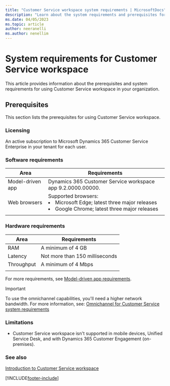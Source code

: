 ```yaml
---
title: "Customer Service workspace system requirements | MicrosoftDocs"
description: "Learn about the system requirements and prerequisites for Customer Service workspace."
ms.date: 04/05/2023
ms.topic: article
author: neeranelli
ms.author: nenellim
---
```


# System requirements for Customer Service workspace

This article provides information about the prerequisites and system requirements for using Customer Service workspace in your organization.


## Prerequisites

This section lists the prerequisites for using Customer Service workspace.

### Licensing

An active subscription to Microsoft Dynamics 365 Customer Service Enterprise in your tenant for each user.

### Software requirements

| Area | Requirements |
|----------|----------|
| Model-driven app | Dynamics 365 Customer Service workspace app 9.2.0000.00000. |
| Web browsers | Supported browsers: <li> Microsoft Edge; latest three major releases</li> <li> Google Chrome; latest three major releases </li> |
|||

### Hardware requirements

| Area | Requirements |
|----------|----------|
| RAM | A minimum of 4 GB |
| Latency  | Not more than 150 milliseconds  |
| Throughput | A minimum of 4 Mbps|
|||

For more requirements, see [Model-driven app requirements](/power-platform/admin/online-requirements).

> [!IMPORTANT]
> To use the omnichannel capabilities, you'll need a higher network bandwidth. For more information, see: [Omnichannel for Customer Service system requirements](../system-requirements-omnichannel.md)

### Limitations

- Customer Service workspace isn't supported in mobile devices, Unified Service Desk, and with Dynamics 365 Customer Engagement (on-premises).

### See also

[Introduction to Customer Service workspace](../csw-overview.md)  


[!INCLUDE[footer-include](../includes/footer-banner.md)]
